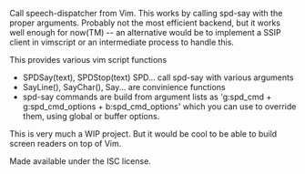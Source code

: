 
Call speech-dispatcher from Vim. This works by calling spd-say with the
proper arguments. Probably not the most efficient backend, but it works
well enough for now(TM) -- an alternative would be to implement a SSIP
client in vimscript or an intermediate process to handle this.

This provides various vim script functions

- SPDSay(text), SPDStop(text) SPD... call spd-say with various arguments
- SayLine(), SayChar(), Say... are convinience functions
- spd-say commands are build from argument lists as 
  'g:spd_cmd + g:spd_cmd_options +  b:spd_cmd_options' which you can use
  to override them, using global or buffer options.

This is very much a WIP project. But it would be cool to be able to build screen
readers on top of Vim.

Made available under the ISC license.
